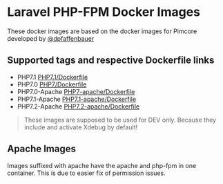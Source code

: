 # Laravel PHP-FPM Docker Images

These docker images are based on the docker images for Pimcore 
developed by [@dpfaffenbauer](https://github.com/dpfaffenbauer)


## Supported tags and respective Dockerfile links
 - PHP7.1 [PHP7.1/Dockerfile](PHP7.1/Dockerfile)
 - PHP7.0 [PHP7/Dockerfile](PHP7/Dockerfile)
 - PHP7.0-Apache [PHP7-apache/Dockerfile](PHP7-apache/Dockerfile)
 - PHP7.1-Apache [PHP7.1-apache/Dockerfile](PHP7.1-apache/Dockerfile)
 - PHP7.2-Apache [PHP7.2-apache/Dockerfile](PHP7.2-apache/Dockerfile)

> These images are supposed to be used for DEV only. Because they include and activate Xdebug by default!

## Apache Images
Images suffixed with apache have the apache and php-fpm in one container. This is due to easier fix of permission issues.